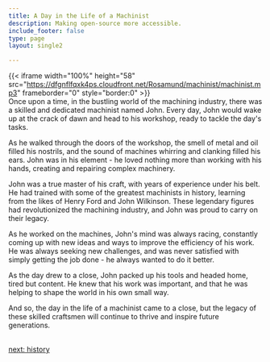 ```yaml
---
title: A Day in the Life of a Machinist
description: Making open-source more accessible.
include_footer: false
type: page
layout: single2

---
```


{{< iframe width="100%" height="58" src="https://dfgnflfqxk4ps.cloudfront.net/Rosamund/machinist/machinist.mp3" frameborder="0" style="border:0" >}}<br>
Once upon a time, in the bustling world of the machining industry, there was a skilled and dedicated machinist named John. Every day, John would wake up at the crack of dawn and head to his workshop, ready to tackle the day's tasks.

As he walked through the doors of the workshop, the smell of metal and oil filled his nostrils, and the sound of machines whirring and clanking filled his ears. John was in his element - he loved nothing more than working with his hands, creating and repairing complex machinery.

John was a true master of his craft, with years of experience under his belt. He had trained with some of the greatest machinists in history, learning from the likes of Henry Ford and John Wilkinson. These legendary figures had revolutionized the machining industry, and John was proud to carry on their legacy.

As he worked on the machines, John's mind was always racing, constantly coming up with new ideas and ways to improve the efficiency of his work. He was always seeking new challenges, and was never satisfied with simply getting the job done - he always wanted to do it better.

As the day drew to a close, John packed up his tools and headed home, tired but content. He knew that his work was important, and that he was helping to shape the world in his own small way.

And so, the day in the life of a machinist came to a close, but the legacy of these skilled craftsmen will continue to thrive and inspire future generations.

<br>
<a href="https://workdojos.com/machinist/history">next: history</a>
<br>
</p>